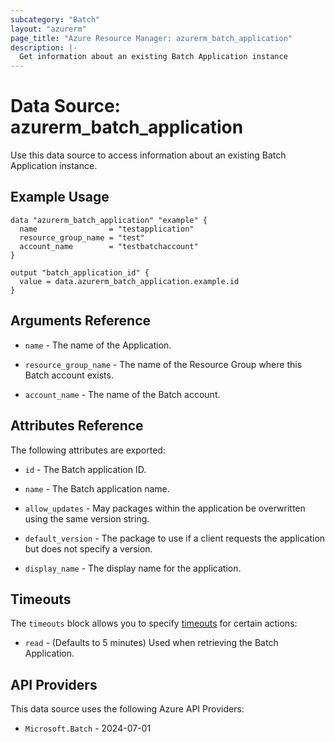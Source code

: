 ```yaml
---
subcategory: "Batch"
layout: "azurerm"
page_title: "Azure Resource Manager: azurerm_batch_application"
description: |-
  Get information about an existing Batch Application instance
---
```


# Data Source: azurerm_batch_application

Use this data source to access information about an existing Batch Application instance.

## Example Usage

```hcl
data "azurerm_batch_application" "example" {
  name                = "testapplication"
  resource_group_name = "test"
  account_name        = "testbatchaccount"
}

output "batch_application_id" {
  value = data.azurerm_batch_application.example.id
}
```

## Arguments Reference

* `name` - The name of the Application.

* `resource_group_name` - The name of the Resource Group where this Batch account exists.

* `account_name` - The name of the Batch account.

## Attributes Reference

The following attributes are exported:

* `id` - The Batch application ID.

* `name` - The Batch application name.

* `allow_updates` - May packages within the application be overwritten using the same version string.

* `default_version` - The package to use if a client requests the application but does not specify a version.

* `display_name` - The display name for the application.

## Timeouts

The `timeouts` block allows you to specify [timeouts](https://developer.hashicorp.com/terraform/language/resources/configure#define-operation-timeouts) for certain actions:

* `read` - (Defaults to 5 minutes) Used when retrieving the Batch Application.

## API Providers
<!-- This section is generated, changes will be overwritten -->
This data source uses the following Azure API Providers:

* `Microsoft.Batch` - 2024-07-01
